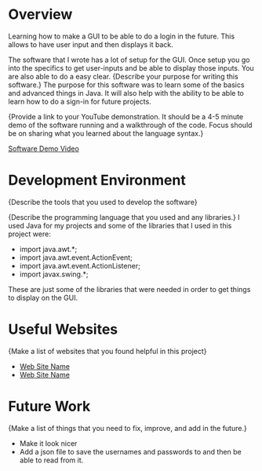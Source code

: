 # Overview

Learning how to make a GUI to be able to do a login in the future. 
This allows to have user input and then displays it back. 



The software that I wrote has a lot of setup for the GUI. Once setup you go into the specifics 
to get user-inputs and be able to display those inputs. You are also able to do a easy clear.
{Describe your purpose for writing this software.}
The purpose for this software was to learn some of the basics and advanced things in Java. It
will also help with the ability to be able to learn how to do a sign-in for future projects.

{Provide a link to your YouTube demonstration. It should be a 4-5 minute demo of the software running and a walkthrough of the code. Focus should be on sharing what you learned about the language syntax.}

[Software Demo Video](http://youtube.link.goes.here)

# Development Environment

{Describe the tools that you used to develop the software}

{Describe the programming language that you used and any libraries.}
I used Java for my projects and some of the libraries that I used 
in this project were:

- import java.awt.*;
- import java.awt.event.ActionEvent;
- import java.awt.event.ActionListener;
- import javax.swing.*;

These are just some of the libraries that were needed in order to get things to display
on the GUI.

# Useful Websites

{Make a list of websites that you found helpful in this project}

- [Web Site Name](http://url.link.goes.here)
- [Web Site Name](http://url.link.goes.here)

# Future Work

{Make a list of things that you need to fix, improve, and add in the future.}

- Make it look nicer
- Add a json file to save the usernames and passwords to and then be able to read from it.

